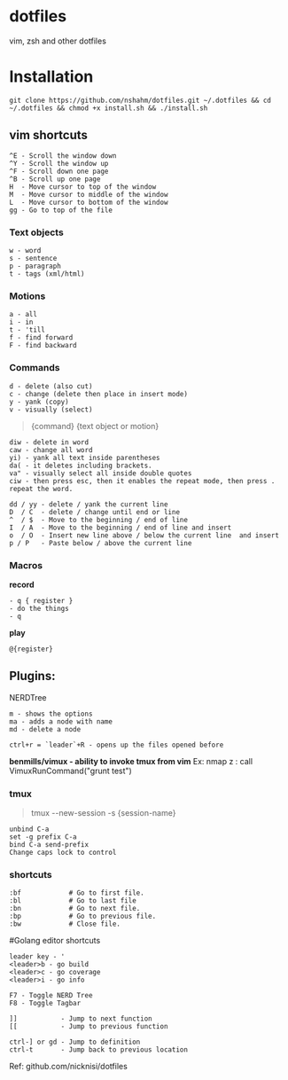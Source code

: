 # dotfiles
vim, zsh and other dotfiles

# Installation

```
git clone https://github.com/nshahm/dotfiles.git ~/.dotfiles && cd ~/.dotfiles && chmod +x install.sh && ./install.sh
```

## vim shortcuts

```
^E - Scroll the window down
^Y - Scroll the window up
^F - Scroll down one page
^B - Scroll up one page
H  - Move cursor to top of the window
M  - Move cursor to middle of the window
L  - Move cursor to bottom of the window
gg - Go to top of the file
```

### Text objects
```
w - word
s - sentence
p - paragraph
t - tags (xml/html)
```

### Motions
```
a - all
i - in
t - 'till
f - find forward
F - find backward
```

### Commands
```
d - delete (also cut)
c - change (delete then place in insert mode)
y - yank (copy)
v - visually (select)
```

> {command} {text object or motion}

```
diw - delete in word
caw - change all word
yi) - yank all text inside parentheses
da( - it deletes including brackets.
va" - visually select all inside double quotes
ciw - then press esc, then it enables the repeat mode, then press . repeat the word.

dd / yy - delete / yank the current line
D  / C  - delete / change until end or line 
^  / $  - Move to the beginning / end of line
I  / A  - Move to the beginning / end of line and insert
o  / O  - Insert new line above / below the current line  and insert
p / P   - Paste below / above the current line
```

### Macros

**record**
```
- q { register }
- do the things
- q
```

**play**
```
@{register}
```

## Plugins:

NERDTree

```
m - shows the options
ma - adds a node with name
md - delete a node

ctrl+r = `leader`+R - opens up the files opened before
```

**benmills/vimux - ability to invoke tmux from vim**
Ex: nmap <leader>z : call VimuxRunCommand("grunt test")<cr>

### tmux

> tmux --new-session -s {session-name}

```
unbind C-a
set -g prefix C-a
bind C-a send-prefix
Change caps lock to control
```

### shortcuts

```
:bf            # Go to first file.
:bl            # Go to last file
:bn            # Go to next file.
:bp            # Go to previous file.
:bw            # Close file.
```

#Golang editor shortcuts
```
leader key - '
<leader>b - go build
<leader>c - go coverage
<leader>i - go info

F7 - Toggle NERD Tree
F8 - Toggle Tagbar

]]           - Jump to next function
[[           - Jump to previous function

ctrl-] or gd - Jump to definition
ctrl-t       - Jump back to previous location

```
Ref: github.com/nicknisi/dotfiles